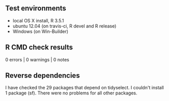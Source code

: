 
## Test environments

* local OS X install, R 3.5.1
* ubuntu 12.04 (on travis-ci, R devel and R release)
* Windows (on Win-Builder)


## R CMD check results

0 errors | 0 warnings | 0 notes


## Reverse dependencies

I have checked the 29 packages that depend on tidyselect. I couldn't
install 1 package (sf). There were no problems for all other packages.
